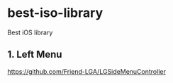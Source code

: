 # best-iso-library
Best iOS library 


## 1. Left Menu
https://github.com/Friend-LGA/LGSideMenuController
